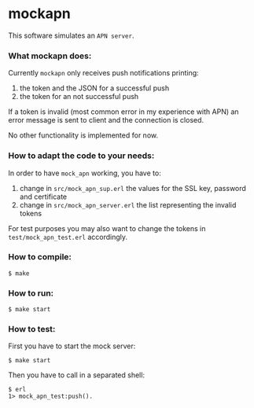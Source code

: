 mockapn
=======

This software simulates an `APN server`. 


### What mockapn does:

Currently `mockapn` only receives push notifications printing:

1. the token and the JSON for a successful push
2. the token for an not successful push

If a token is invalid (most common error in my experience with APN) an error message is sent to client and the connection is closed. 

No other functionality is implemented for now.

### How to adapt the code to your needs:

In order to have `mock_apn` working, you have to:

1. change in `src/mock_apn_sup.erl` the values for the SSL key, password and certificate
2. change in `src/mock_apn_server.erl` the list representing the invalid tokens

For test purposes you may also want to change the tokens in `test/mock_apn_test.erl` accordingly. 

### How to compile:

    $ make

### How to run:

    $ make start

### How to test:

First you have to start the mock server:

    $ make start

Then you have to call in a separated shell:

    $ erl
    1> mock_apn_test:push().
